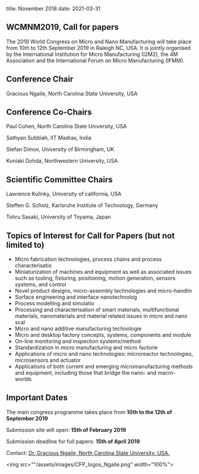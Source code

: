 title: November 2018
date: 2021-03-31

## WCMNM2019, Call for papers


The 2019 World Congress on Micro and Nano Manufacturing will take place from 10th to 12th September 2019 in Raleigh NC, USA.
It is jointly organised by the International Institution for Micro Manufacturing (I2M2), the 4M Association and the International Forum on Micro Manufacturing (IFMM).

## Conference Chair

Gracious Ngaile, North Carolina State University, USA

## Conference Co-Chairs

Paul Cohen, North Carolina State University, USA

Sathyan Subbiah, IIT Madras, India

Stefan Dimov, University of Birmingham, UK

Kuniaki Dohda, Northwestern University, USA 

## Scientific Committee Chairs


Lawrence Kulinky, University of california, USA

Steffen G. Scholz, Karlsruhe Institute of Technology, Germany

Tohru Sasaki, University of Toyama, Japan

## Topics of Interest for Call for Papers (but not limited to)
<ul>
    <li>Micro fabrication technologies, process chains and process characterisatio</li>
    <li>Miniaturization of machines and equipment as well as associated issues such as tooling, fixturing, positioning, motion generation, sensors systems, and control
    <li>Novel product designs, micro-assembly technologies and micro-handlin</li>
    <li>Surface engineering and interface nanotechnolog</li>
    <li>Process modelling and simulatio</li>
    <li>Processing and characterisation of smart materials, multifunctional materials, nanomaterials and material related issues in micro and nano scal</li>
    <li>Micro and nano additive manufacturing technologie</li>
    <li>Micro and desktop factory concepts, systems, components and module</li>
    <li>On-line monitoring and inspection systems/method</li>
    <li>Standardization in micro manufacturing and micro factorie</li>
    <li>Applications of micro and nano technologies: microreactor technologies, microsensors and actuator</li>
    <li>Applications of both current and emerging micromanufacturing methods and equipment, including those that bridge the nano- and macro- worlds</li>
</ul>
    
## Important Dates

The main congress programme takes place from **10th to the 12th of September 2019**

Submission site will open:  **15th of February 2019** 

Submission deadline for full papers:  **15th of April 2019**  


 
Contact: <a href="mailto:gngaile@ncsu.edu">Dr. Gracious Ngaile, North Carolina State University, USA.</strong></a>

<img src=""/assets/images/CFP_logos_Ngaile.png" width="100%">